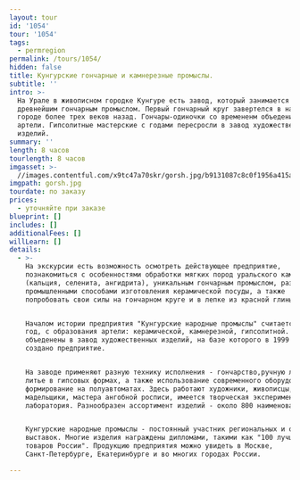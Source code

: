 ```yaml
---
layout: tour
id: '1054'
tour: '1054'
tags:
  - permregion
permalink: /tours/1054/
hidden: false
title: Кунгурские гончарные и камнерезные промыслы.
subtitle: ''
intro: >-
  На Урале в живописном городке Кунгуре есть завод, который занимается
  древнейшим гончарным промыслом. Первый гончарный круг завертелся в нашем
  городе более трех веков назад. Гончары-одиночки со времененм объеденились в
  артели. Гипсолитные мастерские с годами пересросли в завод художественных
  изделий.
summary: ''
length: 8 часов
tourlength: 8 часов
imgasset: >-
  //images.contentful.com/x9tc47a70skr/gorsh.jpg/b9131087c8c0f1956a415a2514d4a3c3/gorsh.jpg
imgpath: gorsh.jpg
tourdate: по заказу
prices:
  - уточняйте при заказе
blueprint: []
includes: []
additionalFees: []
willLearn: []
details:
  - >-
    На экскурсии есть возможность осмотреть действующее предприятие,
    познакомиться с особенностями обработки мягких пород уральского камня
    (кальция, селенита, ангидрита), уникальным гончарным промыслом, различными
    промышленными способами изготовления керамической посуды, а также
    попробовать свои силы на гончарном круге и в лепке из красной глины.


    Началом истории предприятия "Кунгурские народные промыслы" считается 1921
    год, с образования артели: керамической, камнерезной, гипсолитной. Они были
    объеденены в завод художественных изделий, на базе которого в 1999 году было
    создано предприятие.


    На заводе применяют разную технику исполнения - гончарство,ручную лепку,
    литье в гипсовых формах, а также использование современного оборудования -
    формирование на полуавтоматах. Здесь работают художники, живописцы, гончары,
    мадельщики, мастера ангобной росписи, имеется творческая экспериментальная
    лаборатория. Разнообразен ассортимент изделий - около 800 наименований.


    Кунгурские народные промыслы - постоянный участник региональных и областных
    выставок. Многие изделия награждены дипломами, такими как "100 лучших
    товаров России". Продукцию предприятия можно увидеть в Москве,
    Санкт-Петербурге, Екатеринбурге и во многих городах России.

---
```

